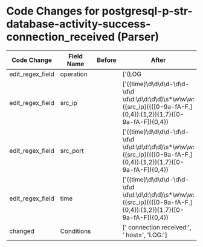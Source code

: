 # Code Changes for postgresql-p-str-database-activity-success-connection_received (Parser)

| Code Change | Field Name | Before | After |
|-------------|------------|--------|-------|
| edit_regex_field | operation |  | ['(LOG|FATAL):\s*({operation}[^:]+)'] |
| edit_regex_field | src_ip |  | ['({time}\d\d\d\d-\d\d-\d\d \d\d:\d\d:\d\d)\s*\w\w\w:({src_ip}((([0-9a-fA-F.]{0,4}):{1,2}){1,7}([0-9a-fA-F]){0,4})|(((25[0-5]|(2[0-4]|1\d|[0-9]|)\d)\.?\b){4}))(\(({src_port}\d+)\))?', 'client=({src_ip}((([0-9a-fA-F.]{0,4}):{1,2}){1,7}([0-9a-fA-F]){0,4})|(((25[0-5]|(2[0-4]|1\d|[0-9]|)\d)\.?\b){4}))(\(({src_port}\d+)\))?'] |
| edit_regex_field | src_port |  | ['({time}\d\d\d\d-\d\d-\d\d \d\d:\d\d:\d\d)\s*\w\w\w:({src_ip}((([0-9a-fA-F.]{0,4}):{1,2}){1,7}([0-9a-fA-F]){0,4})|(((25[0-5]|(2[0-4]|1\d|[0-9]|)\d)\.?\b){4}))(\(({src_port}\d+)\))?', 'client=({src_ip}((([0-9a-fA-F.]{0,4}):{1,2}){1,7}([0-9a-fA-F]){0,4})|(((25[0-5]|(2[0-4]|1\d|[0-9]|)\d)\.?\b){4}))(\(({src_port}\d+)\))?'] |
| edit_regex_field | time |  | ['({time}\d\d\d\d-\d\d-\d\d \d\d:\d\d:\d\d)\s*\w\w\w:({src_ip}((([0-9a-fA-F.]{0,4}):{1,2}){1,7}([0-9a-fA-F]){0,4})|(((25[0-5]|(2[0-4]|1\d|[0-9]|)\d)\.?\b){4}))(\(({src_port}\d+)\))?', '({time}\d\d\d\d-\d\d-\d\dT\d\d:\d\d:\d\d\.\d{1,6}Z)'] |
| changed | Conditions |  | [' connection received:', ' host=', 'LOG:'] |